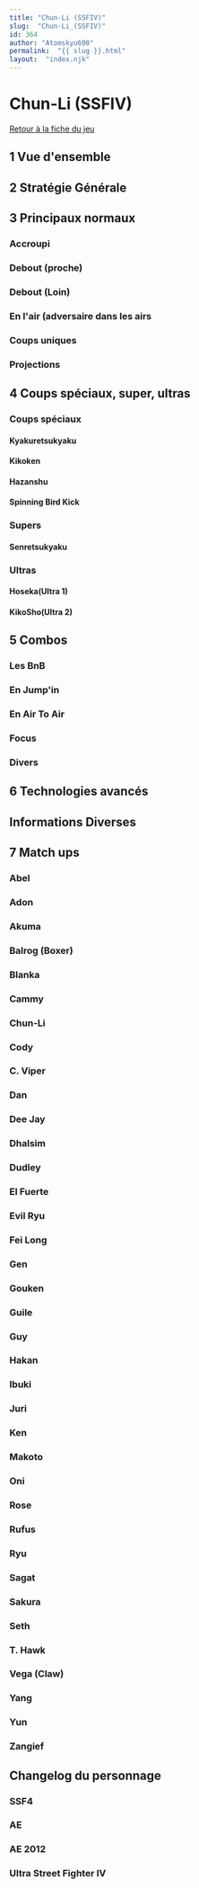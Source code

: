 ```yaml
---
title: "Chun-Li (SSFIV)"
slug:  "Chun-Li_(SSFIV)"
id: 364
author: "Atomskyu698"
permalink:  "{{ slug }}.html"
layout:  "index.njk"
---
```


# Chun-Li (SSFIV)

[Retour à la fiche du
jeu](http://wiki.basgrospoing.fr/index.php/Super_Street_Fighter_IV)

## 1 Vue d'ensemble

## 2 Stratégie Générale

## 3 Principaux normaux

### Accroupi

### Debout (proche)

### Debout (Loin)

### En l'air (adversaire dans les airs

### Coups uniques

### Projections

## 4 Coups spéciaux, super, ultras

### Coups spéciaux

#### Kyakuretsukyaku

#### Kikoken

#### Hazanshu

#### Spinning Bird Kick

### Supers

#### Senretsukyaku

### Ultras

#### Hoseka(Ultra 1)

#### KikoSho(Ultra 2)

## 5 Combos

### Les BnB

### En Jump'in

### En Air To Air

### Focus

### Divers

## 6 Technologies avancés

## Informations Diverses

## 7 Match ups

### Abel

### Adon

### Akuma

### Balrog (Boxer)

### Blanka

### Cammy

### Chun-Li

### Cody

### C. Viper

### Dan

### Dee Jay

### Dhalsim

### Dudley

### El Fuerte

### Evil Ryu

### Fei Long

### Gen

### Gouken

### Guile

### Guy

### Hakan

### Ibuki

### Juri

### Ken

### Makoto

### Oni

### Rose

### Rufus

### Ryu

### Sagat

### Sakura

### Seth

### T. Hawk

### Vega (Claw)

### Yang

### Yun

### Zangief

## Changelog du personnage

### SSF4

### AE

### AE 2012

### Ultra Street Fighter IV
